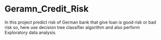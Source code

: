 # Geramn_Credit_Risk
In this project predict risk of German bank that give loan is good risk or bad risk so, here use decision tree classifier algorithm and also perform Exploratory data analysis. 
